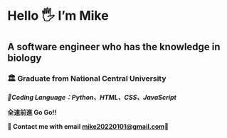 # Hello 🖐 I’m Mike
## A software engineer who has the knowledge in biology
### 🏛 Graduate from National Central University
***💞Coding Language：Python、HTML、CSS、JavaScript***

**全速前進 Go Go!!**

**📮 Contact me with email [mike20220101@gmail.com](mike20220101@gmail.com)📮**
<!---
mikewill1998/mikewill1998 is a ✨ special ✨ repository because its `README.md` (this file) appears on your GitHub profile.
You can click the Preview link to take a look at your changes.
--->
